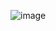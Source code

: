 ![image](https://github.com/piedrohammer/dio-desafio/assets/89158456/5ca00e04-0578-4885-ba47-8f6d2b84cbf7)
